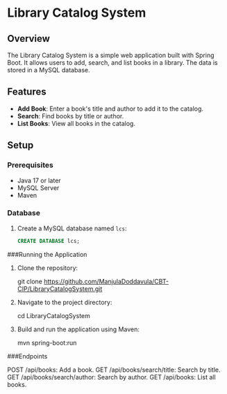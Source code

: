 # Library Catalog System

## Overview
The Library Catalog System is a simple web application built with Spring Boot. It allows users to add, search, and list books in a library. The data is stored in a MySQL database.

## Features
- **Add Book**: Enter a book's title and author to add it to the catalog.
- **Search**: Find books by title or author.
- **List Books**: View all books in the catalog.

## Setup

### Prerequisites
- Java 17 or later
- MySQL Server
- Maven

### Database
1. Create a MySQL database named `lcs`:
   ```sql
   CREATE DATABASE lcs;


###Running the Application

1. Clone the repository:

	git clone https://github.com/ManjulaDoddavula/CBT-CIP/LibraryCatalogSystem.git

2. Navigate to the project directory:

	cd LibraryCatalogSystem

3. Build and run the application using Maven:

	mvn spring-boot:run

###Endpoints

POST /api/books: Add a book.
GET /api/books/search/title: Search by title.
GET /api/books/search/author: Search by author.
GET /api/books: List all books.

 